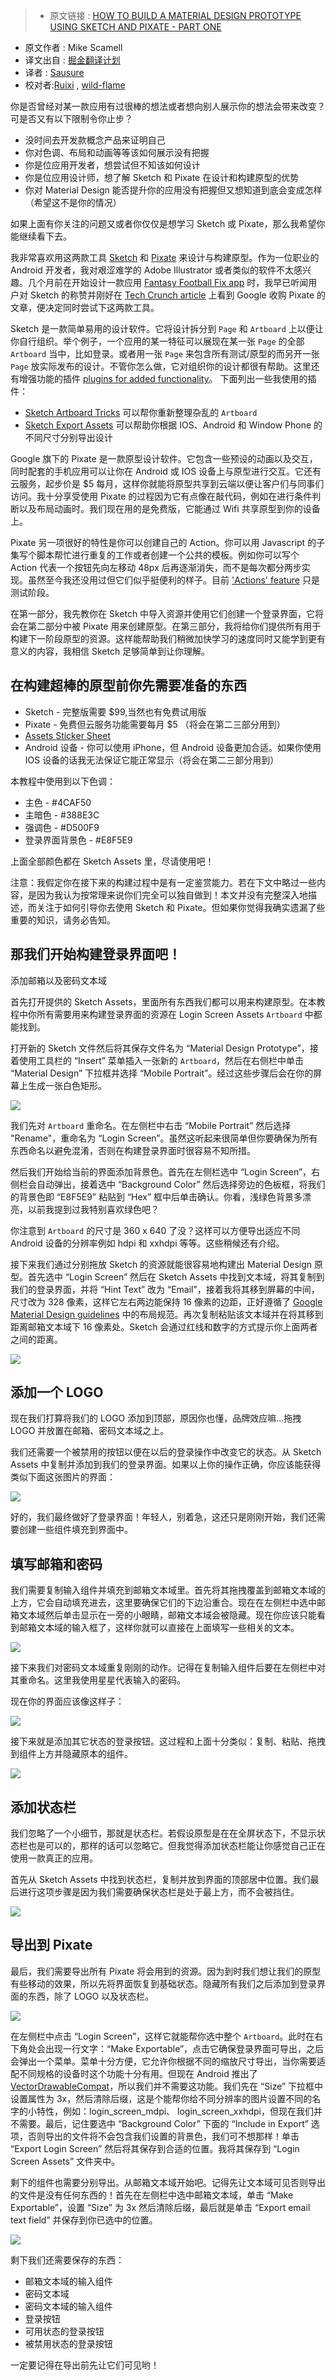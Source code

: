 >* 原文链接 : [HOW TO BUILD A MATERIAL DESIGN PROTOTYPE USING SKETCH AND PIXATE - PART ONE](http://createdineden.com/blog/post/material-design-prototype-tutorial-part-1/)
* 原文作者 : Mike Scamell
* 译文出自 : [掘金翻译计划](https://github.com/xitu/gold-miner)
* 译者 : [Sausure](https://github.com/Sausure)
* 校对者:[Ruixi](https://github.com/Ruixi) , [wild-flame](https://github.com/wild-flame)

你是否曾经对某一款应用有过很棒的想法或者想向别人展示你的想法会带来改变？可是否又有以下限制令你止步？

*   没时间去开发款概念产品来证明自己
*   你对色调、布局和动画等等该如何展示没有把握
*   你是位应用开发者，想尝试但不知该如何设计
*   你是位应用设计师，想了解 Sketch 和 Pixate 在设计和构建原型的优势
*   你对 Material Design 能否提升你的应用没有把握但又想知道到底会变成怎样（希望这不是你的情况）

如果上面有你关注的问题又或者你仅仅是想学习 Sketch 或 Pixate，那么我希望你能继续看下去。

我非常喜欢用这两款工具 [Sketch](http://bit.ly/22RgdKX "Sketch design tool") 和 [Pixate](http://bit.ly/1M2DyBP "Pixate prototyping tool") 来设计与构建原型。作为一位职业的 Android 开发者，我对艰涩难学的 Adobe Illustrator 或者类似的软件不太感兴趣。几个月前在开始设计一款应用 [Fantasy Football Fix app](http://bit.ly/1Tb18sZ "Fantasy Football Fix") 时，我早已听闻用户对 Sketch 的称赞并刚好在 [Tech Crunch article](http://tcrn.ch/1OkuP9R "Tech Crunch article") 上看到 Google 收购 Pixate 的文章，便决定同时尝试下这两款工具。

Sketch 是一款简单易用的设计软件。它将设计拆分到 `Page` 和 `Artboard` 上以便让你自行组织。举个例子，一个应用的某一特征可以展现在某一张 `Page` 的全部 `Artboard` 当中，比如登录。或者用一张 `Page` 来包含所有测试/原型的而另开一张 `Page` 放实际发布的设计。不管你怎么做，它对组织你的设计都很有帮助。这里还有增强功能的插件 [plugins for added functionality](http://bit.ly/1V9jYVN "Sketch plugins")。 下面列出一些我使用的插件：

*   [Sketch Artboard Tricks](http://bit.ly/1RPufrh "Sketch Art board Tricks plugin") 可以帮你重新整理杂乱的 `Artboard`
*   [Sketch Export Assets](http://bit.ly/1UEwVIU "Sketch Export Assets plugin") 可以帮助你根据 IOS、Android 和 Window Phone 的不同尺寸分别导出设计

Google 旗下的 Pixate 是一款原型设计软件。它包含一些预设的动画以及交互，同时配套的手机应用可以让你在 Android 或 IOS 设备上与原型进行交互。它还有云服务，起步价是 $5 每月，这样你就能将原型共享到云端以便让客户们与同事们访问。我十分享受使用 Pixate 的过程因为它有点像在敲代码，例如在进行条件判断以及布局动画时。我们现在用的是免费版，它能通过 Wifi 共享原型到你的设备上。

Pixate 另一项很好的特性是你可以创建自己的 Action。你可以用 Javascript 的子集写个脚本帮忙进行重复的工作或者创建一个公共的模板。例如你可以写个 Action 代表一个按钮先向左移动 48px 后再逐渐消失，而不是每次都分两步实现。虽然至今我还没用过但它们似乎挺便利的样子。目前 ['Actions' feature](http://bit.ly/1ZMSPZK "Beta actions feature") 只是测试阶段。

在第一部分，我先教你在 Sketch 中导入资源并使用它们创建一个登录界面，它将会在第二部分中被 Pixate 用来创建原型。在第三部分，我将给你们提供所有用于构建下一阶段原型的资源。这样能帮助我们稍微加快学习的速度同时又能学到更有意义的内容，我相信 Sketch 足够简单到让你理解。

## 在构建超棒的原型前你先需要准备的东西

*   Sketch - 完整版需要 $99,当然也有免费试用版
*   Pixate - 免费但云服务功能需要每月 $5 （将会在第二三部分用到）
*   [Assets Sticker Sheet](https://www.dropbox.com/s/6ykfx9gukoacgp0/Material%20Design%20Prototype%20Assets.sketch?dl=0 "Assets Sticker Sheet")
*   Android 设备 - 你可以使用 iPhone，但 Android 设备更加合适。如果你使用 IOS 设备的话我无法保证它能正常显示（将会在第二三部分用到）

本教程中使用到以下色调：

*   主色 - #4CAF50
*   主暗色 - #388E3C
*   强调色 - #D500F9
*   登录界面背景色 - #E8F5E9

上面全部颜色都在 Sketch Assets 里，尽请使用吧！

注意：我假定你在接下来的构建过程中是有一定鉴赏能力。若在下文中略过一些内容，是因为我认为按常理来说你们完全可以独自做到！本文并没有完整深入地描述，而关注于如何引导你去使用 Sketch 和 Pixate。但如果你觉得我确实遗漏了些重要的知识，请务必告知。

## 那我们开始构建登录界面吧！

添加邮箱以及密码文本域

首先打开提供的 Sketch Assets，里面所有东西我们都可以用来构建原型。在本教程中你所有需要用来构建登录界面的资源在 Login Screen Assets `Artboard` 中都能找到。

打开新的 Sketch 文件然后将其保存文件名为 “Material Design Prototype”，接着使用工具栏的 “Insert” 菜单插入一张新的 `Artboard`，然后在右侧栏中单击 “Material Design” 下拉框并选择 “Mobile Portrait”。经过这些步骤后会在你的屏幕上生成一张白色矩形。

![](http://ww2.sinaimg.cn/large/a490147fgw1f41t1ndhcpj20i50ef74u.jpg)  

我们先对 `Artboard` 重命名。在左侧栏中右击 “Mobile Portrait” 然后选择 "Rename"，重命名为 “Login Screen”。虽然这听起来很简单但你要确保为所有东西命名以避免混淆，否则在构建登录界面时很容易不知所措。

然后我们开始给当前的界面添加背景色。首先在左侧栏选中 “Login Screen”，右侧栏会自动弹出，接着选中 “Background Color” 然后选择旁边的色板框，将我们的背景色即 “E8F5E9” 粘贴到 “Hex” 框中后单击确认。你看，浅绿色背景多漂亮，以前我提到过我特别喜欢绿色吧？

你注意到 `Artboard` 的尺寸是 360 x 640 了没？这样可以方便导出适应不同 Android 设备的分辨率例如 hdpi 和 xxhdpi 等等。这些稍候还有介绍。

接下来我们通过分别拖放 Sketch 的资源就能很容易地构建出 Material Design 原型。首先选中 “Login Screen” 然后在 Sketch Assets 中找到文本域，将其复制到我们的登录界面，并将 “Hint Text” 改为 “Email”，接着我将其移到屏幕的中间，尺寸改为 328 像素，这样它左右两边能保持 16 像素的边距，正好遵循了 [Google Material Design guidelines](http://bit.ly/23YKwj9 "Google Material Design guidelines") 中的布局规范。再次复制粘贴该文本域并在将其移到距离邮箱文本域下 16 像素处。Sketch 会通过红线和数字的方式提示你上面两者之间的距离。

![](http://ww1.sinaimg.cn/large/a490147fgw1f41t28fkj4j20hl0cnt9c.jpg)  

## 添加一个 LOGO

现在我们打算将我们的 LOGO 添加到顶部，原因你也懂，品牌效应嘛...拖拽 LOGO 并放置在邮箱、密码文本域之上。

我们还需要一个被禁用的按钮以便在以后的登录操作中改变它的状态。从 Sketch Assets 中复制并添加到我们的登录界面。如果以上你的操作正确，你应该能获得类似下面这张图片的界面：

![](http://ww4.sinaimg.cn/large/a490147fgw1f41t2lrc8hj20hv0cxgmh.jpg)  

好的，我们最终做好了登录界面！年轻人，别着急，这还只是刚刚开始，我们还需要创建一些组件填充到界面中。

## 填写邮箱和密码

我们需要复制输入组件并填充到邮箱文本域里。首先将其拖拽覆盖到邮箱文本域的上方，它会自动填充进去，这里要确保它们的下边沿重合。现在在左侧栏中选中邮箱文本域然后单击显示在一旁的小眼睛，邮箱文本域会被隐藏。现在你应该只能看到邮箱文本域的输入框了，这样你就可以直接在上面填写一些相关的文本。

![](http://ww4.sinaimg.cn/large/a490147fgw1f41t2ynw6ej20hv0cxmy3.jpg)  

接下来我们对密码文本域重复刚刚的动作。记得在复制输入组件后要在左侧栏中对其重命名。这里我使用星星代表输入的密码。

现在你的界面应该像这样子：

![](http://ww2.sinaimg.cn/large/a490147fgw1f41t4vfxw7j20i00d1wfm.jpg)

接下来就是添加其它状态的登录按钮。这过程和上面十分类似：复制、粘贴、拖拽到组件上方并隐藏原本的组件。

![](http://ww3.sinaimg.cn/large/a490147fgw1f41t584f7fj20i60d5q40.jpg)

## 添加状态栏

我们忽略了一个小细节，那就是状态栏。若假设原型是在在全屏状态下，不显示状态栏也是可以的，那样的话可以忽略它。但我觉得添加状态栏能让你感觉自己正在使用一款真正的应用。

首先从 Sketch Assets 中找到状态栏，复制并放到界面的顶部居中位置。我们最后进行这项步骤是因为我们需要确保状态栏是处于最上方，而不会被挡住。

![](http://ww3.sinaimg.cn/large/a490147fgw1f41t5mjphxj20k60eft9w.jpg)

## 导出到 Pixate

最后，我们需要导出所有 Pixate 将会用到的资源。因为到时我们想让我们的原型有些移动的效果，所以先将界面恢复到基础状态。隐藏所有我们之后添加到登录界面的东西，除了 LOGO 以及状态栏。

![](http://ww3.sinaimg.cn/large/a490147fgw1f41t60k3ysj20k60ef3zn.jpg)  

在左侧栏中点击 “Login Screen”，这样它就能帮你选中整个 `Artboard`。此时在右下角处会出现一行文字：“Make Exportable”，点击它确保登录界面可导出，之后会弹出一个菜单。菜单十分方便，它允许你根据不同的缩放尺寸导出，当你需要适配不同规格的设备时这个功能十分有用。但现在 Android 推出了 [VectorDrawableCompat](http://bit.ly/1P3A6RH "VectorDrawableCompat documentation")，所以我们并不需要这功能。我们先在 “Size” 下拉框中设置属性为 3x，然后清除后缀，这是个能帮你给不同分辨率的图片设置不同的名字的小特性，例如：login_screen_mdpi、 login_screen_xxhdpi，但现在我们并不需要。最后，记住要选中 “Background Color” 下面的 “Include in Export” 选项，否则导出的文件将不会包含我们设置的背景色，我们可不想那样！单击 “Export Login Screen” 然后将其保存到合适的位置。我将其保存到 “Login Screen Assets” 文件夹中。

剩下的组件也需要分别导出。从邮箱文本域开始吧。记得先让文本域可见否则导出的文件是没有任何东西的！首先在左侧栏中选中邮箱文本域，单击 “Make Exportable”，设置 “Size” 为 3x 然后清除后缀，最后就是单击 “Export email text field” 并保存到你已选中的位置。

![](http://ww4.sinaimg.cn/large/a490147fgw1f41t6cn2ehj20k60ef3zv.jpg)  

剩下我们还需要保存的东西：

*   邮箱文本域的输入组件
*   密码文本域
*   密码文本域的输入组件
*   登录按钮
*   可用状态的登录按钮
*   被禁用状态的登录按钮

一定要记得在导出前先让它们可见哟！
